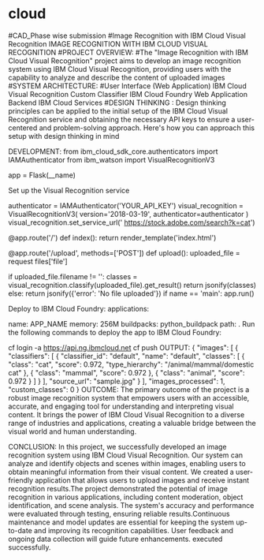 # cloud
#CAD_Phase wise submission
#Image Recognition with IBM Cloud Visual Recognition
IMAGE RECOGNITION WITH IBM CLOUD VISUAL RECOGNITION #PROJECT OVERVIEW: #The "Image Recognition with IBM Cloud Visual Recognition" project aims to develop an image recognition system using IBM Cloud Visual Recognition, providing users with the capability to analyze and describe the content of uploaded images #SYSTEM ARCHITECTURE: #User Interface (Web Application) IBM Cloud Visual Recognition Custom Classifier IBM Cloud Foundry Web Application Backend IBM Cloud Services #DESIGN THINKING : Design thinking principles can be applied to the initial setup of the IBM Cloud Visual Recognition service and obtaining the necessary API keys to ensure a user-centered and problem-solving approach. Here's how you can approach this setup with design thinking in mind

DEVELOPMENT: from ibm_cloud_sdk_core.authenticators import IAMAuthenticator from ibm_watson import VisualRecognitionV3

app = Flask(__name)

Set up the Visual Recognition service

authenticator = IAMAuthenticator('YOUR_API_KEY') visual_recognition = VisualRecognitionV3( version='2018-03-19', authenticator=authenticator ) visual_recognition.set_service_url(' https://stock.adobe.com/search?k=cat')

@app.route('/') def index(): return render_template('index.html')

@app.route('/upload', methods=['POST']) def upload(): uploaded_file = request files['file']

if uploaded_file.filename != '':
    classes = visual_recognition.classify(uploaded_file).get_result()
    return jsonify(classes)
else:
    return jsonify({'error': 'No file uploaded'})
if name == 'main': app.run()

Deploy to IBM Cloud Foundry: applications:

name: APP_NAME memory: 256M buildpacks:
python_buildpack path: .
Run the following commands to deploy the app to IBM Cloud Foundry:

cf login -a https://api.ng.ibmcloud.net cf push OUTPUT: { "images": [ { "classifiers": [ { "classifier_id": "default", "name": "default", "classes": [ { "class": "cat", "score": 0.972, "type_hierarchy": "/animal/mammal/domestic cat" }, { "class": "mammal", "score": 0.972 }, { "class": "animal", "score": 0.972 } ] } ], "source_url": "sample.jpg" } ], "images_processed": 1, "custom_classes": 0 } OUTCOME: The primary outcome of the project is a robust image recognition system that empowers users with an accessible, accurate, and engaging tool for understanding and interpreting visual content. It brings the power of IBM Cloud Visual Recognition to a diverse range of industries and applications, creating a valuable bridge between the visual world and human understanding.

CONCLUSION: In this project, we successfully developed an image recognition system using IBM Cloud Visual Recognition. Our system can analyze and identify objects and scenes within images, enabling users to obtain meaningful information from their visual content. We created a user-friendly application that allows users to upload images and receive instant recognition results.The project demonstrated the potential of image recognition in various applications, including content moderation, object identification, and scene analysis. The system's accuracy and performance were evaluated through testing, ensuring reliable results.Continuous maintenance and model updates are essential for keeping the system up-to-date and improving its recognition capabilities. User feedback and ongoing data collection will guide future enhancements.
executed successfully.
